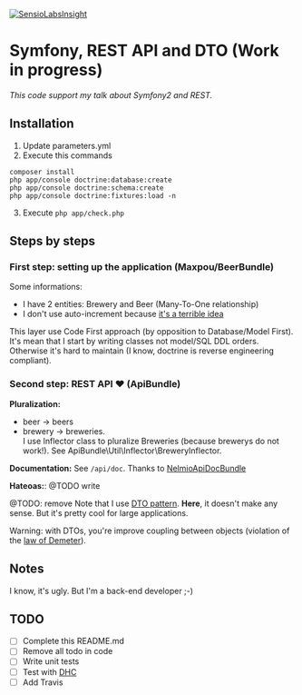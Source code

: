 [![SensioLabsInsight](https://insight.sensiolabs.com/projects/665c060e-aa8a-458a-b74c-44c5725c7155/big.png)](https://insight.sensiolabs.com/projects/665c060e-aa8a-458a-b74c-44c5725c7155)

Symfony, REST API and DTO (Work in progress)
============================================

*This code support my talk about Symfony2 and REST.*

## Installation

1. Update parameters.yml
2. Execute this commands
```
composer install
php app/console doctrine:database:create  
php app/console doctrine:schema:create  
php app/console doctrine:fixtures:load -n
```
3. Execute `php app/check.php`


## Steps by steps

### First step: setting up the application (Maxpou/BeerBundle)

Some informations:

* I have 2 entities: Brewery and Beer (Many-To-One relationship)
* I don't use auto-increment because [it's a terrible idea](https://www.clever-cloud.com/blog/engineering/2015/05/20/why-auto-increment-is-a-terrible-idea/)

This layer use Code First approach (by opposition to Database/Model First). It's mean that I start by writing classes not model/SQL DDL orders. Otherwise it's hard to maintain (I know, doctrine is reverse engineering compliant).

### Second step: REST API ♥ (ApiBundle)

**Pluralization:**

* beer -> beers
* brewery -> breweries.  
I use Inflector class to pluralize Breweries (because brewerys do not work!). See ApiBundle\Util\Inflector\BreweryInflector.


**Documentation:** See `/api/doc`. Thanks to [NelmioApiDocBundle](https://github.com/nelmio/NelmioApiDocBundle)

**Hateoas:**: @TODO write

@TODO: remove
Note that I use [DTO pattern](http://martinfowler.com/eaaCatalog/dataTransferObject.html). **Here**, it doesn't make any sense. But it's pretty cool for large applications.

Warning: with DTOs, you're improve coupling between objects (violation of the [law of Demeter](https://en.wikipedia.org/wiki/Law_of_Demeter)).


## Notes

I know, it's ugly. But I'm a back-end developer ;-)


## TODO

- [ ] Complete this README.md
- [ ] Remove all todo in code
- [ ] Write unit tests  
- [ ] Test with [DHC](https://dhc.restlet.com/)  
- [ ] Add Travis  
